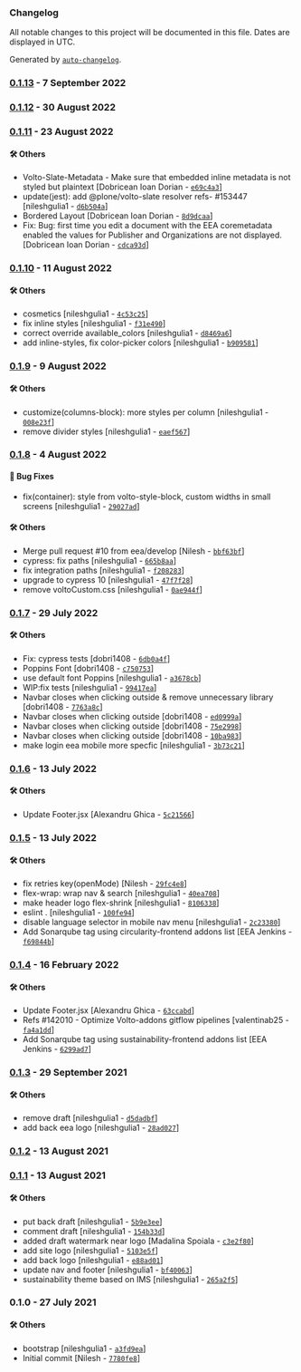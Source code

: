 ### Changelog

All notable changes to this project will be documented in this file. Dates are displayed in UTC.

Generated by [`auto-changelog`](https://github.com/CookPete/auto-changelog).

### [0.1.13](https://github.com/eea/volto-sustainability-theme/compare/0.1.12...0.1.13) - 7 September 2022

### [0.1.12](https://github.com/eea/volto-sustainability-theme/compare/0.1.11...0.1.12) - 30 August 2022

### [0.1.11](https://github.com/eea/volto-sustainability-theme/compare/0.1.10...0.1.11) - 23 August 2022

#### :hammer_and_wrench: Others

- Volto-Slate-Metadata - Make sure that embedded inline metadata is not styled but plaintext [Dobricean Ioan Dorian - [`e69c4a3`](https://github.com/eea/volto-sustainability-theme/commit/e69c4a33221f6002fabc8e85c439cbc391b83048)]
- update(jest): add @plone/volto-slate resolver refs- #153447 [nileshgulia1 - [`d6b504a`](https://github.com/eea/volto-sustainability-theme/commit/d6b504a56bb9fb36ae4c7c77fb45967562a71b43)]
- Bordered Layout [Dobricean Ioan Dorian - [`8d9dcaa`](https://github.com/eea/volto-sustainability-theme/commit/8d9dcaaed56ec2b60e31e10a6444a30646f87d8d)]
- Fix:  Bug: first time you edit a document with the EEA coremetadata enabled the values for Publisher and Organizations are not displayed. [Dobricean Ioan Dorian - [`cdca93d`](https://github.com/eea/volto-sustainability-theme/commit/cdca93d57fae005afbcfc652f0ec0f71d44c5451)]
### [0.1.10](https://github.com/eea/volto-sustainability-theme/compare/0.1.9...0.1.10) - 11 August 2022

#### :hammer_and_wrench: Others

- cosmetics [nileshgulia1 - [`4c53c25`](https://github.com/eea/volto-sustainability-theme/commit/4c53c25c1a1c5f5f16499bd99e9b37195ce3239e)]
- fix inline styles [nileshgulia1 - [`f31e490`](https://github.com/eea/volto-sustainability-theme/commit/f31e49013ff9c683c785ce71bb754d68388e49be)]
- correct override available_colors [nileshgulia1 - [`d8469a6`](https://github.com/eea/volto-sustainability-theme/commit/d8469a6af62b3259833b8e60655a581d5ecff298)]
- add inline-styles, fix color-picker colors [nileshgulia1 - [`b909581`](https://github.com/eea/volto-sustainability-theme/commit/b9095815dec3d61b7b71365d071bd9969bfc72eb)]
### [0.1.9](https://github.com/eea/volto-sustainability-theme/compare/0.1.8...0.1.9) - 9 August 2022

#### :hammer_and_wrench: Others

- customize(columns-block): more styles per column [nileshgulia1 - [`008e23f`](https://github.com/eea/volto-sustainability-theme/commit/008e23f6a9714289833457be56f3dace62817551)]
- remove divider styles [nileshgulia1 - [`eaef567`](https://github.com/eea/volto-sustainability-theme/commit/eaef567378103f2ec6d6584deecde1b114601ecc)]
### [0.1.8](https://github.com/eea/volto-sustainability-theme/compare/0.1.7...0.1.8) - 4 August 2022

#### :bug: Bug Fixes

- fix(container): style from volto-style-block, custom widths in small screens [nileshgulia1 - [`29027ad`](https://github.com/eea/volto-sustainability-theme/commit/29027adddd0aa13713a22cda7fe4f34d877b55df)]

#### :hammer_and_wrench: Others

- Merge pull request #10 from eea/develop [Nilesh - [`bbf63bf`](https://github.com/eea/volto-sustainability-theme/commit/bbf63bfe72e9d7e6f6a1bb5e06b96f852a6ce0e5)]
- cypress: fix paths [nileshgulia1 - [`665b8aa`](https://github.com/eea/volto-sustainability-theme/commit/665b8aa22f8fba53b4c5c7a9f7302f9e0d7e7994)]
- fix integration paths [nileshgulia1 - [`f208283`](https://github.com/eea/volto-sustainability-theme/commit/f208283a27d71cd62b5151a1a870e11160d504d4)]
- upgrade to cypress 10 [nileshgulia1 - [`47f7f28`](https://github.com/eea/volto-sustainability-theme/commit/47f7f286602859e982e849c5d5a16d1ba83c703a)]
- remove voltoCustom.css [nileshgulia1 - [`0ae944f`](https://github.com/eea/volto-sustainability-theme/commit/0ae944fab8fe2ea91d83fdf0302fc7a512639315)]
### [0.1.7](https://github.com/eea/volto-sustainability-theme/compare/0.1.6...0.1.7) - 29 July 2022

#### :hammer_and_wrench: Others

- Fix: cypress tests [dobri1408 - [`6db0a4f`](https://github.com/eea/volto-sustainability-theme/commit/6db0a4fc830c4a84b593ade67968b88af4f61c52)]
- Poppins Font [dobri1408 - [`c750753`](https://github.com/eea/volto-sustainability-theme/commit/c750753683e4a1edccc7318cb208749b54604e81)]
- use default font Poppins [nileshgulia1 - [`a3678cb`](https://github.com/eea/volto-sustainability-theme/commit/a3678cb5a3633b6412c193e8cf2de8b6326ac714)]
- WIP:fix tests [nileshgulia1 - [`99417ea`](https://github.com/eea/volto-sustainability-theme/commit/99417eab88aa2ebfa657fd96af18c666f59e0fca)]
- Navbar closes when clicking outside & remove unnecessary library [dobri1408 - [`7763a8c`](https://github.com/eea/volto-sustainability-theme/commit/7763a8ccddf21489f9d7ff4219c0036c8ef98a57)]
- Navbar closes when clicking outside [dobri1408 - [`ed0999a`](https://github.com/eea/volto-sustainability-theme/commit/ed0999a2729af64d94bdd6cfdc53daddc23b6a39)]
- Navbar closes when clicking outside [dobri1408 - [`75e2998`](https://github.com/eea/volto-sustainability-theme/commit/75e299856f4bc9532eeb139804a4c8f657a76a71)]
- Navbar closes when clicking outside [dobri1408 - [`10ba983`](https://github.com/eea/volto-sustainability-theme/commit/10ba9832f36125688e5c431021ea67eb7f450a70)]
- make login eea mobile more specfic [nileshgulia1 - [`3b73c21`](https://github.com/eea/volto-sustainability-theme/commit/3b73c215bd1812d2e237229763dd280697a087c2)]
### [0.1.6](https://github.com/eea/volto-sustainability-theme/compare/0.1.5...0.1.6) - 13 July 2022

#### :hammer_and_wrench: Others

- Update Footer.jsx [Alexandru Ghica - [`5c21566`](https://github.com/eea/volto-sustainability-theme/commit/5c2156647ddb2e5ce1d112fb16b986440729adfe)]
### [0.1.5](https://github.com/eea/volto-sustainability-theme/compare/0.1.4...0.1.5) - 13 July 2022

#### :hammer_and_wrench: Others

- fix retries key(openMode) [Nilesh - [`29fc4e8`](https://github.com/eea/volto-sustainability-theme/commit/29fc4e8351ad68a29838cbe0525959f4e375f0b0)]
- flex-wrap: wrap nav & search [nileshgulia1 - [`40ea708`](https://github.com/eea/volto-sustainability-theme/commit/40ea708a1ae5a0445ed314b16da79bf73033c58e)]
- make header logo flex-shrink [nileshgulia1 - [`8106338`](https://github.com/eea/volto-sustainability-theme/commit/810633871b332cd6e82b685333db9c79170b3ce9)]
- eslint . [nileshgulia1 - [`100fe94`](https://github.com/eea/volto-sustainability-theme/commit/100fe94daf7d0fab4b6baa3436619f3ee49653b2)]
- disable language selector in mobile nav menu [nileshgulia1 - [`2c23380`](https://github.com/eea/volto-sustainability-theme/commit/2c23380239730478b60898cb1f9a88479c33d629)]
- Add Sonarqube tag using circularity-frontend addons list [EEA Jenkins - [`f69844b`](https://github.com/eea/volto-sustainability-theme/commit/f69844b3683dc2b9c8fcc27f9f43700a7bf3909d)]
### [0.1.4](https://github.com/eea/volto-sustainability-theme/compare/0.1.3...0.1.4) - 16 February 2022

#### :hammer_and_wrench: Others

- Update Footer.jsx [Alexandru Ghica - [`63ccabd`](https://github.com/eea/volto-sustainability-theme/commit/63ccabd6a23ff9055027d8120a4045081eaa536b)]
- Refs #142010 - Optimize Volto-addons gitflow pipelines [valentinab25 - [`fa4a1dd`](https://github.com/eea/volto-sustainability-theme/commit/fa4a1ddacbc5d5506a3d96e3a4d61fa2fa296a2c)]
- Add Sonarqube tag using sustainability-frontend addons list [EEA Jenkins - [`6299ad7`](https://github.com/eea/volto-sustainability-theme/commit/6299ad7a319f9a5808f6738ad3ede90f1bee45ad)]
### [0.1.3](https://github.com/eea/volto-sustainability-theme/compare/0.1.2...0.1.3) - 29 September 2021

#### :hammer_and_wrench: Others

- remove draft [nileshgulia1 - [`d5dadbf`](https://github.com/eea/volto-sustainability-theme/commit/d5dadbfc3f65a9c58783ca667a53cd4454a713ef)]
- add back eea logo [nileshgulia1 - [`28ad027`](https://github.com/eea/volto-sustainability-theme/commit/28ad0271a491c86262b53de87cd453cdc11fe5a3)]
### [0.1.2](https://github.com/eea/volto-sustainability-theme/compare/0.1.1...0.1.2) - 13 August 2021

### [0.1.1](https://github.com/eea/volto-sustainability-theme/compare/0.1.0...0.1.1) - 13 August 2021

#### :hammer_and_wrench: Others

- put back draft [nileshgulia1 - [`5b9e3ee`](https://github.com/eea/volto-sustainability-theme/commit/5b9e3ee0daa589315df996369a97c384bb0579ee)]
- comment draft [nileshgulia1 - [`154b33d`](https://github.com/eea/volto-sustainability-theme/commit/154b33df03b879b24c3cb6783411508d7e23cc64)]
- added draft watermark near logo [Madalina Spoiala - [`c3e2f80`](https://github.com/eea/volto-sustainability-theme/commit/c3e2f80e641ca807f3195606d151d17048f021df)]
- add site logo [nileshgulia1 - [`5103e5f`](https://github.com/eea/volto-sustainability-theme/commit/5103e5fb0222989b228339dbb3476bde85028e9e)]
- add back logo [nileshgulia1 - [`e88ad01`](https://github.com/eea/volto-sustainability-theme/commit/e88ad014c41516b0b05c7e691b3e3147dae50376)]
- update nav and footer [nileshgulia1 - [`bf40063`](https://github.com/eea/volto-sustainability-theme/commit/bf40063ed8f6d0ae0549d3e3c83df808e73c990b)]
- sustainability theme based on IMS [nileshgulia1 - [`265a2f5`](https://github.com/eea/volto-sustainability-theme/commit/265a2f5d3a55a37139030cc08f791f71fc36a8f5)]
### 0.1.0 - 27 July 2021

#### :hammer_and_wrench: Others

- bootstrap [nileshgulia1 - [`a3fd9ea`](https://github.com/eea/volto-sustainability-theme/commit/a3fd9eac5a83d2bf756934052daf3ed96f6ab17b)]
- Initial commit [Nilesh - [`7780fe8`](https://github.com/eea/volto-sustainability-theme/commit/7780fe8169e10643fb794d5fecc4ead1bf9e5f0f)]
